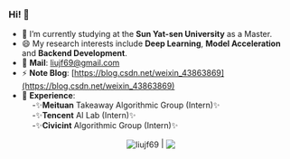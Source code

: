 ### Hi! 👋
- 🌱 I’m currently studying at the **Sun Yat-sen University** as a Master.
- 😄 My research interests include **Deep Learning**, **Model Acceleration** and **Backend Development**.
- 🔭 **Mail**: liujf69@gmail.com
- ⚡ **Note Blog**: [https://blog.csdn.net/weixin_43863869](https://blog.csdn.net/weixin_43863869) <!--- 💬 **Google Scholar**: [Jinfu Liu](https://scholar.google.com.hk/citations?hl=zh-CN&user=jdOJpl0AAAAJ)-->
- 👯 **Experience**:  
&emsp; -✨**Meituan** Takeaway Algorithmic Group (Intern)✨  
&emsp; -✨**Tencent** AI Lab (Intern)✨  
&emsp; -✨**Civicint** Algorithmic Group (Intern)✨  

<p align="center">
<a> <img align="center" 
  src="https://github-readme-stats.vercel.app/api?username=liujf69&show_icons=true&include_all_commits=true&theme=buefy&hide_border=true" 
  alt="liujf69" /> 
</a> |
<a> <img align="center" 
    src="https://github-readme-stats.vercel.app/api/top-langs/?username=liujf69&layout=compact&theme=buefy&hide_border=true" /> 
</a> 
</p>


<!--
**liujf69/liujf69** is a ✨ _special_ ✨ repository because its `README.md` (this file) appears on your GitHub profile.
Here are some ideas to get you started:
- 🔭 I’m currently working on ...
- 🌱 I’m currently learning ...
- 👯 I’m looking to collaborate on ...
- 🤔 I’m looking for help with ...
- 💬 Ask me about ...
- 📫 How to reach me: ...
- 😄 Pronouns: ...
- ⚡ Fun fact: ...
-->
